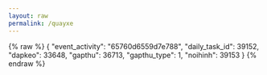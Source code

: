```yaml
---
layout: raw
permalink: /quayxe
---
```

{% raw %}
{
  "event_activity": "65760d6559d7e788",
  "daily_task_id": 39152,
  "dapkeo": 33648,
  "gapthu": 36713,
  "gapthu_type": 1,
  "noihinh": 39153
}
{% endraw %}